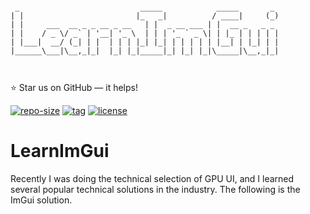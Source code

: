 ```

 _                           _____            _____       _ 
| |                         |_   _|          / ____|     (_)
| |     ___  __ _ _ __ _ __   | |  _ __ ___ | |  __ _   _ _ 
| |    / _ \/ _` | '__| '_ \  | | | '_ ` _ \| | |_ | | | | |
| |___|  __/ (_| | |  | | | |_| |_| | | | | | |__| | |_| | |
|______\___|\__,_|_|  |_| |_|_____|_| |_| |_|\_____|\__,_|_|                                                                 
 
 
```

⭐ Star us on GitHub — it helps!

[![repo-size](https://img.shields.io/github/languages/code-size/imacwink/LearnImGui?style=flat)](https://github.com/imacwink/LearnImGui/archive/main.zip) [![tag](https://img.shields.io/github/v/tag/imacwink/LearnImGui)](https://github.com/imacwink/LearnImGui/tags) [![license](https://img.shields.io/github/license/imacwink/LearnImGui)](LICENSE) 

# LearnImGui
Recently I was doing the technical selection of GPU UI, and I learned several popular technical solutions in the industry. The following is the ImGui solution.
